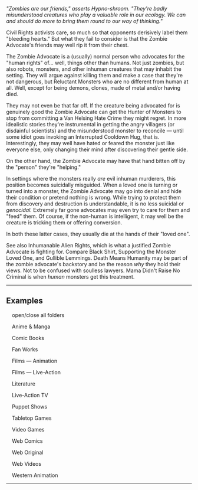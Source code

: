 _"Zombies are our friends," asserts Hypno-shroom. "They're badly misunderstood creatures who play a valuable role in our ecology. We can and should do more to bring them round to our way of thinking."_

Civil Rights activists care, so much so that opponents derisively label them "bleeding hearts." But what they fail to consider is that the Zombie Advocate's friends may well rip it from their chest.

The Zombie Advocate is a (usually) normal person who advocates for the "human rights" of... well, things other than humans. Not just zombies, but also robots, monsters, and other inhuman creatures that may inhabit the setting. They will argue against killing them and make a case that they're not dangerous, but Reluctant Monsters who are no different from human at all. Well, except for being demons, clones, made of metal and/or having died.

They may not even be that far off. If the creature being advocated for is genuinely good the Zombie Advocate can get the Hunter of Monsters to stop from committing a Van Helsing Hate Crime they might regret. In more idealistic stories they're instrumental in getting the angry villagers (or disdainful scientists) and the misunderstood monster to reconcile — until some idiot goes invoking an Interrupted Cooldown Hug, that is. Interestingly, they may well have hated or feared the monster just like everyone else, only changing their mind after discovering their gentle side.

On the other hand, the Zombie Advocate may have that hand bitten off by the "person" they're "helping."

In settings where the monsters really _are_ evil inhuman murderers, this position becomes suicidally misguided. When a loved one is turning or turned into a monster, the Zombie Advocate may go into denial and hide their condition or pretend nothing is wrong. While trying to protect them from discovery and destruction is understandable, it is no less suicidal or _genocidal._ Extremely far gone advocates may even try to care for them and "feed" them. Of course, if the non-human is intelligent, it may well be the creature is tricking them or offering conversion.

In both these latter cases, they usually die at the hands of their "loved one".

See also Inhumanable Alien Rights, which is what a justified Zombie Advocate is fighting for. Compare Black Shirt, Supporting the Monster Loved One, and Gullible Lemmings. Death Means Humanity may be part of the zombie advocate's backstory and be the reason _why_ they hold their views. Not to be confused with soulless lawyers. Mama Didn't Raise No Criminal is when _human_ monsters get this treatment.

___

## Examples

    open/close all folders 

    Anime & Manga 

    Comic Books 

    Fan Works 

    Films — Animation 

    Films — Live-Action 

    Literature 

    Live-Action TV 

    Puppet Shows 

    Tabletop Games 

    Video Games 

    Web Comics 

    Web Original 

    Web Videos 

    Western Animation 

___